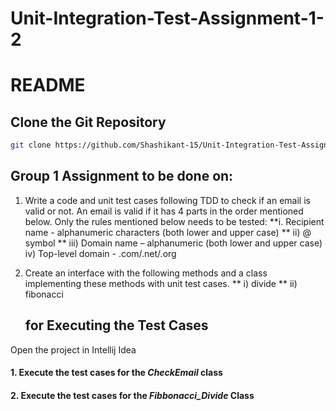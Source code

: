 # Unit-Integration-Test-Assignment-1-2

# README

## Clone the Git Repository
```bash
git clone https://github.com/Shashikant-15/Unit-Integration-Test-Assignment-1-2.git
```

## Group 1 Assignment to be done on:

1. Write a code and unit test cases following TDD to check if an email is valid or not. An email is valid if it has 4 parts in the order mentioned below. Only the rules mentioned below needs to be tested:
    **i. Recipient name -  alphanumeric characters (both lower and upper case)
    ** ii) @ symbol
    ** iii) Domain name – alphanumeric (both lower and upper case)
     iv) Top-level domain - .com/.net/.org

2. Create an interface with the following methods and a class implementing these methods with unit test cases.
    ** i) divide
    ** ii) fibonacci
    
    
    ##  for Executing the Test Cases
    
Open the project in Intellij Idea


#### 1. Execute the test cases for the _CheckEmail_ class
#### 2. Execute the test cases for the _Fibbonacci_Divide_ Class


